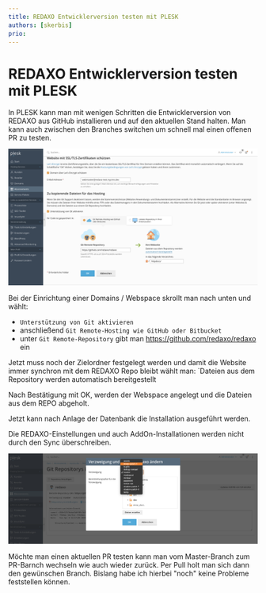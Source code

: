 ```yaml
---
title: REDAXO Entwicklerversion testen mit PLESK
authors: [skerbis]
prio:
---
```


# REDAXO Entwicklerversion testen mit PLESK

In PLESK kann man mit wenigen Schritten die Entwicklerversion von REDAXO aus GitHub installieren und auf den aktuellen Stand halten. 
Man kann auch zwischen den Branches switchen um schnell mal einen offenen PR zu testen.  

![Screenshot](https://github.com/FriendsOfREDAXO/tricks/blob/master/screenshots/rex_git1.png?raw=true)

Bei der Einrichtung einer Domains / Webspace skrollt man nach unten und wählt:
- `Unterstützung von Git aktivieren` 
- anschließend `Git Remote-Hosting wie GitHub oder Bitbucket`
- unter `Git Remote-Repository` gibt man https://github.com/redaxo/redaxo ein
 
 Jetzt muss noch der Zielordner festgelegt werden und damit die Website immer synchron mit dem REDAXO Repo bleibt wählt man: `Dateien aus dem Repository werden automatisch bereitgestellt

Nach Bestätigung mit OK, werden der Webspace angelegt und die Dateien aus dem REPO abgeholt. 

Jetzt kann nach Anlage der Datenbank die Installation ausgeführt werden. 

Die REDAXO-Einstellungen und auch AddOn-Installationen werden nicht durch den Sync überschreiben. 

![Screenshot](https://github.com/FriendsOfREDAXO/tricks/blob/master/screenshots/rex_git2.png?raw=true)

Möchte man einen aktuellen PR testen kann man vom Master-Branch zum PR-Barnch wechseln wie auch wieder zurück. 
Per Pull holt man sich dann den gewünschen Branch. 
Bislang habe ich hierbei "noch" keine Probleme feststellen können. 



